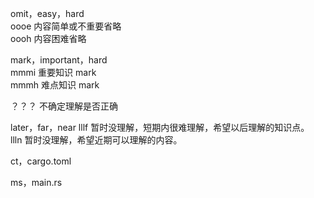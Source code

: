 omit，easy，hard  
oooe 内容简单或不重要省略  
oooh 内容困难省略

mark，important，hard  
mmmi 重要知识 mark  
mmmh 难点知识 mark

？？？ 不确定理解是否正确

later，far，near
lllf 暂时没理解，短期内很难理解，希望以后理解的知识点。  
llln 暂时没理解，希望近期可以理解的内容。

ct，cargo.toml

ms，main.rs
